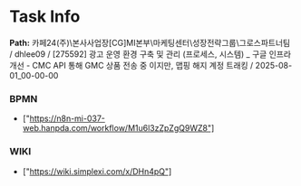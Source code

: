 # Task Info

**Path:** 카페24(주)\본사사업장\[CG]MI본부\마케팅센터\성장전략그룹\그로스파트너팀 / dhlee09 / [275592] 광고 운영 환경 구축 및 관리 (프로세스, 시스템) _ 구글 인프라 개선 - CMC API 통해 GMC 상품 전송 중 이지만, 맵핑 해지 계정 트래킹 / 2025-08-01_00-00-00

### BPMN
- ["https://n8n-mi-037-web.hanpda.com/workflow/M1u6l3zZpZgQ9WZ8"]

### WIKI
- ["https://wiki.simplexi.com/x/DHn4pQ"]

